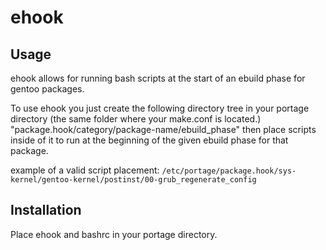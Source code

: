 # ehook
## Usage
ehook allows for running bash scripts at the start of an ebuild phase for gentoo packages.

To use ehook you just create the following directory tree in your portage directory (the same folder where your make.conf is located.) "package.hook/category/package-name/ebuild_phase" then place scripts inside of it to run at the beginning of the given ebuild phase for that package.

example of a valid script placement:
`/etc/portage/package.hook/sys-kernel/gentoo-kernel/postinst/00-grub_regenerate_config`

## Installation
Place ehook and bashrc in your portage directory.